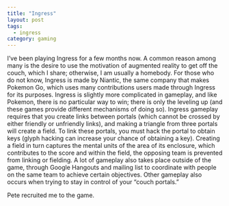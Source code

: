 ```yaml
---
title: "Ingress"
layout: post
tags:
  - ingress
category: gaming
---
```


I’ve been playing Ingress for a few months now. A common reason among many is
the desire to use the motivation of augmented reality to get off the couch,
which I share; otherwise, I am usually a homebody. For those who do not know,
Ingress is made by Niantic, the same company that makes Pokemon Go, which uses
many contributions users made through Ingress for its purposes. Ingress is
slightly more complicated in gameplay, and like Pokemon, there is no particular
way to win; there is only the leveling up (and these games provide different
mechanisms of doing so). Ingress gameplay requires that you create links between
portals (which cannot be crossed by either friendly or unfriendly links), and
making a triangle from three portals will create a field. To link these portals,
you must hack the portal to obtain keys (glyph hacking can increase your chance
of obtaining a key). Creating a field in turn captures the mental units of the
area of its enclosure, which contributes to the score and within the field, the
opposing team is prevented from linking or fielding. A lot of gameplay also
takes place outside of the game, through Google Hangouts and mailing list to
coordinate with people on the same team to achieve certain objectives. Other
gameplay also occurs when trying to stay in control of your “couch portals.”

Pete recruited me to the game.
